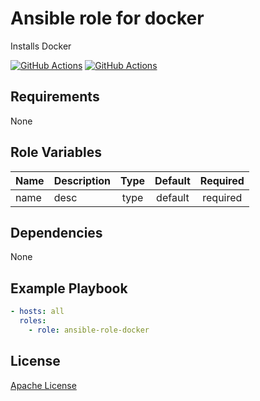 Ansible role for docker
==================================

Installs Docker

[![GitHub Actions](https://github.com/mongodb-ansible-roles/ansible-role-docker/workflows/Molecule%20Test/badge.svg)](https://github.com/mongodb-ansible-roles/ansible-role-docker/actions?query=workflow%3A%22Molecule+Test%22)
[![GitHub Actions](https://github.com/mongodb-ansible-roles/ansible-role-docker/workflows/Release/badge.svg)](https://github.com/mongodb-ansible-roles/ansible-role-docker/actions?query=workflow%3A%22Release%22)

Requirements
------------

None

Role Variables
--------------

| Name | Description | Type | Default | Required |
|------|-------------|:----:|:-------:|:--------:|
| name | desc | type | default | required |

Dependencies
------------

None

Example Playbook
----------------

```yaml
- hosts: all
  roles:
    - role: ansible-role-docker
```

License
-------

[Apache License](LICENSE)
